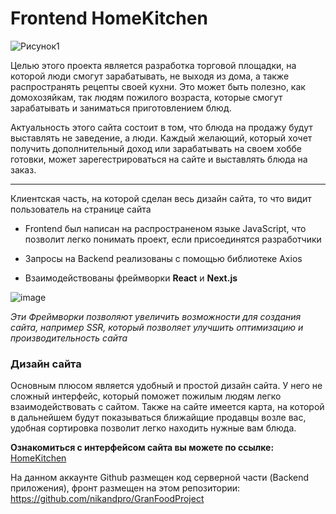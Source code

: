 # Frontend HomeKitchen

![Рисунок1](https://user-images.githubusercontent.com/49100874/107142618-8a1c0f80-695a-11eb-925b-4e93afa1177f.png)

Целью этого проекта является разработка торговой площадки, на которой люди смогут зарабатывать, не выходя из дома, а также распространять рецепты своей кухни. 
   Это может быть  полезно, как домохозяйкам, так людям пожилого возраста, которые смогут зарабатывать и заниматься приготовлением блюд.
   
   Актуальность этого сайта состоит в том, что блюда на продажу будут выставлять не заведение, а люди. Каждый желающий, который хочет получить дополнительный доход
   или зарабатывать на своем хоббе готовки, может зарегестрироваться на сайте и выставлять блюда на заказ.

---

Клиентская часть, на которой сделан весь дизайн сайта, то что видит пользователь на странице сайта
  
   + Frontend был написан на распространеном языке JavaScript, что позволит легко понимать проект, если присоединятся разработчики
   
   + Запросы на Backend реализованы с помощью библиотеке Axios
  
   + Взаимодействованы фреймворки **React** и **Next.js**
   
   ![image](https://user-images.githubusercontent.com/49100874/107151976-af774080-698f-11eb-806a-acdc00bde45a.png)
    
   _Эти Фреймворки позволяют увеличить возможности для создания сайта, например SSR, который позволяет улучшить оптимизацию и производительность сайта_
   
   ###  Дизайн сайта
   
   Основным плюсом является удобный и простой дизайн сайта. У него не сложный интерфейс, который поможет пожилым людям легко взаимодействовать с сайтом. Также на сайте имеется карта, на которой в дальнейшем будут показываться ближайщие продавцы возле вас, удобная сортировка позволит легко находить нужные вам блюда.
   
   **Ознакомиться с интерфейсом сайта вы можете по ссылке:** [HomeKitchen](http://159.65.199.127/)
   
   На данном аккаунте Github размещен код серверной части (Backend приложения), фронт размещен на этом репозитории: https://github.com/nikandpro/GranFoodProject
   
   
   
   


   
